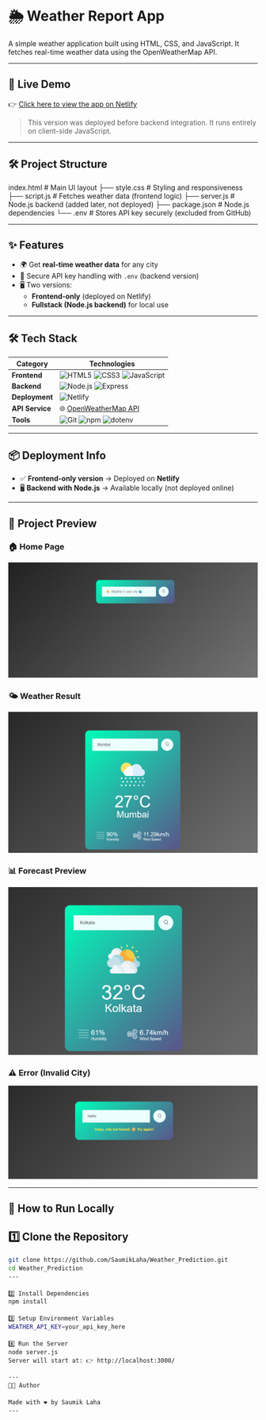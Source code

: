 # 🌦️ Weather Report App

A simple weather application built using HTML, CSS, and JavaScript. It fetches real-time weather data using the OpenWeatherMap API.

---

## 🚀 Live Demo

👉 [Click here to view the app on Netlify](https://weather-report-saumiklaha.netlify.app/)

> This version was deployed before backend integration. It runs entirely on client-side JavaScript.

---

## 🛠️ Project Structure

index.html # Main UI layout
├── style.css # Styling and responsiveness
├── script.js # Fetches weather data (frontend logic)
├── server.js # Node.js backend (added later, not deployed)
├── package.json # Node.js dependencies
└── .env # Stores API key securely (excluded from GitHub)


---

## ✨ Features  
- 🌍 Get **real-time weather data** for any city    
- 🔑 Secure API key handling with `.env` (backend version)  
- 🖥️ Two versions:  
  - **Frontend-only** (deployed on Netlify)  
  - **Fullstack (Node.js backend)** for local use  

---


## 🛠️ Tech Stack   

| Category     | Technologies |
|--------------|--------------|
| **Frontend** | ![HTML5](https://img.shields.io/badge/HTML5-E34F26?style=for-the-badge&logo=html5&logoColor=white) ![CSS3](https://img.shields.io/badge/CSS3-1572B6?style=for-the-badge&logo=css3&logoColor=white) ![JavaScript](https://img.shields.io/badge/JavaScript-F7DF1E?style=for-the-badge&logo=javascript&logoColor=black) |
| **Backend**  | ![Node.js](https://img.shields.io/badge/Node.js-339933?style=for-the-badge&logo=nodedotjs&logoColor=white) ![Express](https://img.shields.io/badge/Express-000000?style=for-the-badge&logo=express&logoColor=white) |
| **Deployment** | ![Netlify](https://img.shields.io/badge/Netlify-00C7B7?style=for-the-badge&logo=netlify&logoColor=white) |
| **API Service** | 🌐 [OpenWeatherMap API](https://openweathermap.org/api) |
| **Tools** | ![Git](https://img.shields.io/badge/Git-F05032?style=for-the-badge&logo=git&logoColor=white) ![npm](https://img.shields.io/badge/npm-CB3837?style=for-the-badge&logo=npm&logoColor=white) ![dotenv](https://img.shields.io/badge/dotenv-000000?style=for-the-badge&logo=dotenv&logoColor=white) |

---

## 📦 Deployment Info  
- ✅ **Frontend-only version** → Deployed on **Netlify**  
- 🖥️ **Backend with Node.js** → Available locally (not deployed online)  

---

## 📸 Project Preview  

### 🏠 Home Page
![Home](screenshot/home.png)

### 🌤️ Weather Result
![Weather Result](screenshot/preview1.png)

### 📊 Forecast Preview
![Forecast](screenshot/preview2.png)

### ⚠️ Error (Invalid City)
![Error](screenshot/errorcity.png)



---


## 🧪 How to Run Locally  

## 1️⃣ Clone the Repository  
```bash
git clone https://github.com/SaumikLaha/Weather_Prediction.git
cd Weather_Prediction
---

2️⃣ Install Dependencies
npm install

3️⃣ Setup Environment Variables
WEATHER_API_KEY=your_api_key_here

4️⃣ Run the Server
node server.js
Server will start at: 👉 http://localhost:3000/

---
🧑‍💻 Author

Made with ❤️ by Saumik Laha
---
